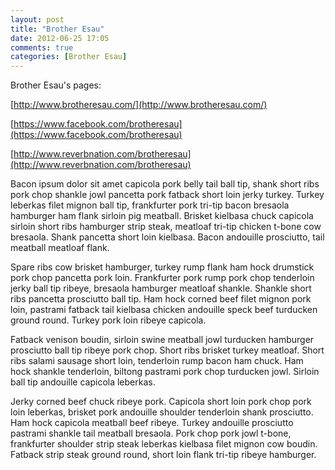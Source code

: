 ```yaml
---
layout: post
title: "Brother Esau"
date: 2012-06-25 17:05
comments: true
categories: [Brother Esau]
---
```


Brother Esau's pages:

[http://www.brotheresau.com/](http://www.brotheresau.com/)

[https://www.facebook.com/brotheresau](https://www.facebook.com/brotheresau)

[http://www.reverbnation.com/brotheresau](http://www.reverbnation.com/brotheresau)

Bacon ipsum dolor sit amet capicola pork belly tail ball tip, shank short ribs pork chop shankle jowl pancetta pork fatback short loin jerky turkey. Turkey leberkas filet mignon ball tip, frankfurter pork tri-tip bacon bresaola hamburger ham flank sirloin pig meatball. Brisket kielbasa chuck capicola sirloin short ribs hamburger strip steak, meatloaf tri-tip chicken t-bone cow bresaola. Shank pancetta short loin kielbasa. Bacon andouille prosciutto, tail meatball meatloaf flank.

Spare ribs cow brisket hamburger, turkey rump flank ham hock drumstick pork chop pancetta pork loin. Frankfurter pork rump pork chop tenderloin jerky ball tip ribeye, bresaola hamburger meatloaf shankle. Shankle short ribs pancetta prosciutto ball tip. Ham hock corned beef filet mignon pork loin, pastrami fatback tail kielbasa chicken andouille speck beef turducken ground round. Turkey pork loin ribeye capicola.

Fatback venison boudin, sirloin swine meatball jowl turducken hamburger prosciutto ball tip ribeye pork chop. Short ribs brisket turkey meatloaf. Short ribs salami sausage short loin, tenderloin rump bacon ham chuck. Ham hock shankle tenderloin, biltong pastrami pork chop turducken jowl. Sirloin ball tip andouille capicola leberkas.

Jerky corned beef chuck ribeye pork. Capicola short loin pork chop pork loin leberkas, brisket pork andouille shoulder tenderloin shank prosciutto. Ham hock capicola meatball beef ribeye. Turkey andouille prosciutto pastrami shankle tail meatball bresaola. Pork chop pork jowl t-bone, frankfurter shoulder strip steak leberkas kielbasa filet mignon cow boudin. Fatback strip steak ground round, short loin flank tri-tip ribeye hamburger.

